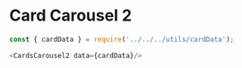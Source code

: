 # Card Carousel 2

```js
const { cardData } = require('../../../utils/cardData');

<CardsCarousel2 data={cardData}/>
```
